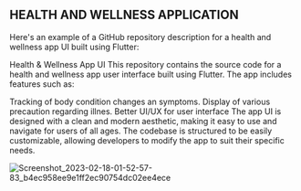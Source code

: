 ## HEALTH AND WELLNESS APPLICATION

Here's an example of a GitHub repository description for a health and wellness app UI built using Flutter:

Health & Wellness App UI
This repository contains the source code for a health and wellness app user interface built using Flutter. The app includes features such as:

Tracking of body condition changes an symptoms.
Display of various precaution regarding illnes.
Better UI/UX for user interface
The app UI is designed with a clean and modern aesthetic, making it easy to use and navigate for users of all ages. The codebase is structured to be easily customizable, allowing developers to modify the app to suit their specific needs. 


![Screenshot_2023-02-18-01-52-57-83_b4ec958ee9e1ff2ec90754dc02ee4ece](https://user-images.githubusercontent.com/75081330/219881460-62195d67-8fb4-4267-a71c-ab9eb3f69b15.jpg)
